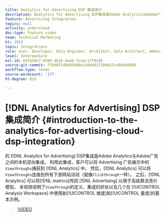 ```yaml
---
title: Analytics for Advertising DSP 集成简介
description: Analytics for Advertising DSP集成是Adobe Analytics与Adobe广告之间的本机双向集成。 利用此集成，客户可以将 Advertising 广告展示中的显示到达数捕获到 Analytics 中。 然后，Analytics 可以将显示到达连接到所有下游网站活动（就像点进一样）。 之后，Analytics 可以将量度传回 Advertising Cloud 以用于高级算法竞价模型。 本视频说明了显示到达的定义、集成的好处以及几个在 Analysis Workspace 中使用新维度/量度的基本示例。
feature: Advertising Integration
topics: null
activity: understand
doc-type: feature video
team: Technical Marketing
kt: 2913
topic: Integrations
role: User, Developer, Data Engineer, Architect, Data Architect, Admin, Leader
level: Intermediate
exl-id: 66fb50e7-6500-4b16-beab-7ceac17f9245
source-git-commit: ff6d8f1d0605b88e1e8d441f28e815c499ddd0d9
workflow-type: tm+mt
source-wordcount: '177'
ht-degree: 82%

---
```


# [!DNL Analytics for Advertising] DSP 集成简介 {#introduction-to-the-analytics-for-advertising-cloud-dsp-integration}

的 [!DNL Analytics for Advertising] DSP集成是Adobe Analytics与Adobe广告之间的本机双向集成。 利用此集成，客户可以将 Advertising 广告展示中的`Viewthroughs`捕获到 [!DNL Analytics] 中。 然后，[!DNL Analytics] 可以将`Viewthroughs`连接到所有下游网站活动（就像`Clickthrough`一样）。 之后，[!DNL Analytics] 可以将[!DNL metrics]传回 [!DNL Advertising] 以用于高级算法竞价模型。 本视频说明了`Viewthrough`的定义、集成的好处以及几个在 [!UICONTROL Analysis Workspace] 中使用新[!UICONTROL 维度]和[!UICONTROL 量度]的基本示例。

>[!VIDEO](https://video.tv.adobe.com/v/27237/?quality=9)
